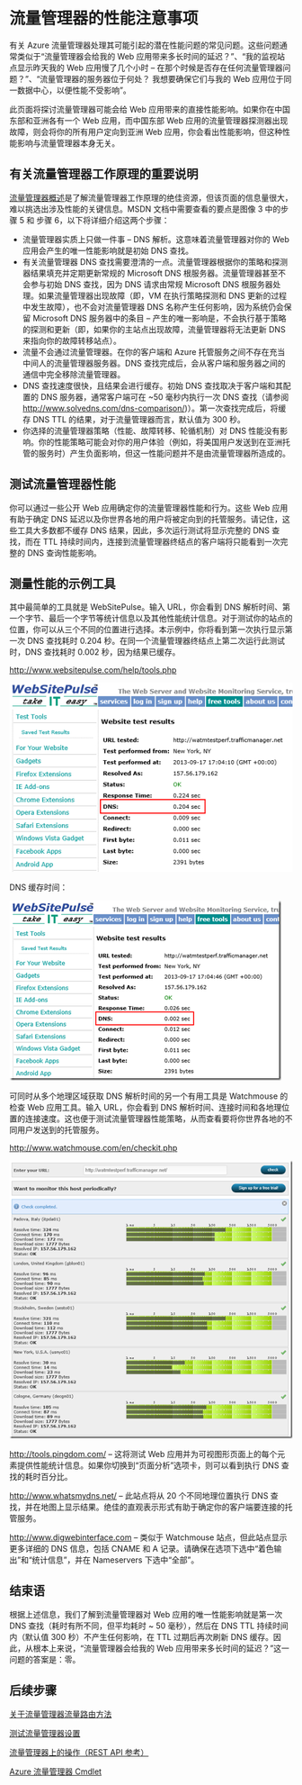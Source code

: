 <properties
   pageTitle="Azure 流量管理器性能注意事项 | Windows Azure"
   description="了解流量管理器的性能以及如何测试使用流量管理器时的 Web 应用性能"
   services="traffic-manager"
   documentationCenter=""
   authors="kwill-MSFT"
   manager="adinah"
   editor="joaoma" />

<tags
	ms.service="traffic-manager"
	ms.date="11/12/2015"
	wacn.date="01/21/2016"/>


# 流量管理器的性能注意事项


有关 Azure 流量管理器处理其可能引起的潜在性能问题的常见问题。这些问题通常类似于“流量管理器会给我的 Web 应用带来多长时间的延迟？”、“我的监视站点显示昨天我的 Web 应用慢了几个小时 – 在那个时候是否存在任何流量管理器问题？”、“流量管理器的服务器位于何处？ 我想要确保它们与我的 Web 应用位于同一数据中心，以便性能不受影响”。

此页面将探讨流量管理器可能会给 Web 应用带来的直接性能影响。如果你在中国东部和亚洲各有一个 Web 应用，而中国东部 Web 应用的流量管理器探测器出现故障，则会将你的所有用户定向到亚洲 Web 应用，你会看出性能影响，但这种性能影响与流量管理器本身无关。

  

## 有关流量管理器工作原理的重要说明

[流量管理器概述](/documentation/articles/traffic-manager-overview)是了解流量管理器工作原理的绝佳资源，但该页面的信息量很大，难以挑选出涉及性能的关键信息。MSDN 文档中需要查看的要点是图像 3 中的步骤 5 和 步骤 6，以下将详细介绍这两个步骤：

- 流量管理器实质上只做一件事 – DNS 解析。这意味着流量管理器对你的 Web 应用会产生的唯一性能影响就是初始 DNS 查找。
- 有关流量管理器 DNS 查找需要澄清的一点。流量管理器根据你的策略和探测器结果填充并定期更新常规的 Microsoft DNS 根服务器。流量管理器甚至不会参与初始 DNS 查找，因为 DNS 请求由常规 Microsoft DNS 根服务器处理。如果流量管理器出现故障（即，VM 在执行策略探测和 DNS 更新的过程中发生故障），也不会对流量管理器 DNS 名称产生任何影响，因为系统仍会保留 Microsoft DNS 服务器中的条目 – 产生的唯一影响是，不会执行基于策略的探测和更新（即，如果你的主站点出现故障，流量管理器将无法更新 DNS 来指向你的故障转移站点）。
- 流量不会通过流量管理器。在你的客户端和 Azure 托管服务之间不存在充当中间人的流量管理器服务器。DNS 查找完成后，会从客户端和服务器之间的通信中完全移除流量管理器。
- DNS 查找速度很快，且结果会进行缓存。初始 DNS 查找取决于客户端和其配置的 DNS 服务器，通常客户端可在 ~50 毫秒内执行一次 DNS 查找（请参阅 http://www.solvedns.com/dns-comparison/)）。第一次查找完成后，将缓存 DNS TTL 的结果，对于流量管理器而言，默认值为 300 秒。
- 你选择的流量管理器策略（性能、故障转移、轮循机制）对 DNS 性能没有影响。你的性能策略可能会对你的用户体验（例如，将美国用户发送到在亚洲托管的服务时）产生负面影响，但这一性能问题并不是由流量管理器所造成的。

  

## 测试流量管理器性能

你可以通过一些公开 Web 应用确定你的流量管理器性能和行为。这些 Web 应用有助于确定 DNS 延迟以及你世界各地的用户将被定向到的托管服务。请记住，这些工具大多数都不缓存 DNS 结果，因此，多次运行测试将显示完整的 DNS 查找，而在 TTL 持续时间内，连接到流量管理器终结点的客户端将只能看到一次完整的 DNS 查询性能影响。


## 测量性能的示例工具


其中最简单的工具就是 WebSitePulse。输入 URL，你会看到 DNS 解析时间、第一个字节、最后一个字节等统计信息以及其他性能统计信息。对于测试你的站点的位置，你可以从三个不同的位置进行选择。本示例中，你将看到第一次执行显示第一次 DNS 查找耗时 0.204 秒。在同一个流量管理器终结点上第二次运行此测试时，DNS 查找耗时 0.002 秒，因为结果已缓存。

http://www.websitepulse.com/help/tools.php


![pulse1](./media/traffic-manager-performance-considerations/traffic-manager-web-site-pulse.png)

DNS 缓存时间：


![pulse2](./media/traffic-manager-performance-considerations/traffic-manager-web-site-pulse2.png)



可同时从多个地理区域获取 DNS 解析时间的另一个有用工具是 Watchmouse 的检查 Web 应用工具。输入 URL，你会看到 DNS 解析时间、连接时间和各地理位置的连接速度。这也便于测试流量管理器性能策略，从而查看要将你世界各地的不同用户发送到的托管服务。

http://www.watchmouse.com/en/checkit.php


![pulse1](./media/traffic-manager-performance-considerations/traffic-manager-web-site-watchmouse.png)

http://tools.pingdom.com/ – 这将测试 Web 应用并为可视图形页面上的每个元素提供性能统计信息。如果你切换到“页面分析”选项卡，则可以看到执行 DNS 查找的耗时百分比。

 

http://www.whatsmydns.net/ – 此站点将从 20 个不同地理位置执行 DNS 查找，并在地图上显示结果。绝佳的直观表示形式有助于确定你的客户端要连接的托管服务。

 

http://www.digwebinterface.com – 类似于 Watchmouse 站点，但此站点显示更多详细的 DNS 信息，包括 CNAME 和 A 记录。请确保在选项下选中“着色输出”和“统计信息”，并在 Nameservers 下选中“全部”。

## 结束语

根据上述信息，我们了解到流量管理器对 Web 应用的唯一性能影响就是第一次 DNS 查找（耗时有所不同，但平均耗时 ~ 50 毫秒），然后在 DNS TTL 持续时间内（默认值 300 秒）不产生任何影响，在 TTL 过期后再次刷新 DNS 缓存。因此，从根本上来说，“流量管理器会给我的 Web 应用带来多长时间的延迟？”这一问题的答案是：零。


## 后续步骤


[关于流量管理器流量路由方法](/documentation/articles/traffic-manager-load-balancing-methods)

[测试流量管理器设置](/documentation/articles/traffic-manager-testing-settings)

[流量管理器上的操作（REST API 参考）](https://msdn.microsoft.com/zh-cn/library/hh758255.aspx)

[Azure 流量管理器 Cmdlet](https://msdn.microsoft.com/zh-cn/library/dn690250.aspx)
 

<!---HONumber=Mooncake_1221_2015-->